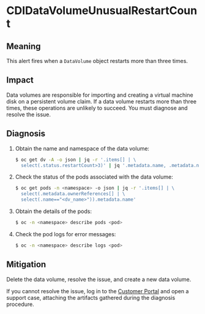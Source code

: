 # CDIDataVolumeUnusualRestartCount
<!-- Edited by apinnick, Nov 2022-->

## Meaning

This alert fires when a `DataVolume` object restarts more than three
times.

## Impact

Data volumes are responsible for importing and creating a virtual
machine disk on a persistent volume claim. If a data volume restarts
more than three times, these operations are unlikely to succeed. You
must diagnose and resolve the issue.

## Diagnosis

1. Obtain the name and namespace of the data volume:

   ```bash
   $ oc get dv -A -o json | jq -r '.items[] | \
     select(.status.restartCount>3)' | jq '.metadata.name, .metadata.namespace'
   ```

2. Check the status of the pods associated with the data volume:

   ```bash
   $ oc get pods -n <namespace> -o json | jq -r '.items[] | \
     select(.metadata.ownerReferences[] | \
     select(.name=="<dv_name>")).metadata.name'
   ```

3. Obtain the details of the pods:

   ```bash
   $ oc -n <namespace> describe pods <pod>
   ```

4. Check the pod logs for error messages:

   ```bash
   $ oc -n <namespace> describe logs <pod>
   ```

## Mitigation

Delete the data volume, resolve the issue, and create a new data volume.

If you cannot resolve the issue, log in to the [Customer
Portal](https://access.redhat.com) and open a support case,
attaching the artifacts gathered during the diagnosis procedure.
